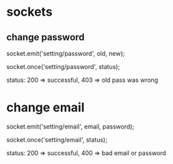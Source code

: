 # sockets

## change password

socket.emit('setting/password', old, new);

socket.once('setting/password', status);

status: 200 => successful, 403 => old pass was wrong

# change email

socket.emit('setting/email', email, password);

socket.once('setting/email', status);

status: 200 => successful, 400 => bad email or password
